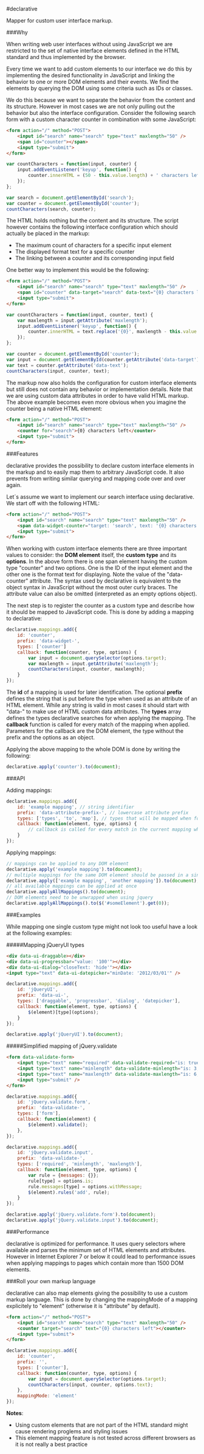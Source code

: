 #declarative

Mapper for custom user interface markup.

###Why

When writing web user interfaces without using JavaScript we are restricted to the set of native interface elements
defined in the HTML standard and thus implemented by the browser.

Every time we want to add custom elements to our interface we do this by implementing the desired functionality
in JavaScript and linking the behavior to one or more DOM elements and their events. We find the elements by querying
the DOM using some criteria such as IDs or classes.

We do this because we want to separate the behavior from the content and its structure. However in most cases
we are not only pulling out the behavior but also the interface configuration. Consider the following search form
with a custom character counter in combination with some JavaScript:

```html
<form action="/" method="POST">
    <input id="search" name="search" type="text" maxlength="50" />
    <span id="counter"></span>
    <input type="submit">
</form>
```

```javascript
var countCharacters = function(input, counter) {
    input.addEventListener('keyup', function() {
        counter.innerHTML = (50 - this.value.length) + ' characters left';
    });
};

var search = document.getElementById('search');
var counter = document.getElementById('counter');
countCharacters(search, counter);
```

The HTML holds nothing but the content and its structure. The script however contains the following interface
configuration which should actually be placed in the markup:

- The maximum count of characters for a specific input element
- The displayed format text for a specific counter
- The linking between a counter and its corresponding input field

One better way to implement this would be the following:

```html
<form action="/" method="POST">
    <input id="search" name="search" type="text" maxlength="50" />
    <span id="counter" data-target="search" data-text="{0} characters left"></span>
    <input type="submit">
</form>
```

```javascript
var countCharacters = function(input, counter, text) {
    var maxlength = input.getAttribute('maxlength');
    input.addEventListener('keyup', function() {
        counter.innerHTML = text.replace('{0}', maxlength - this.value.length);
    });
};

var counter = document.getElementById('counter');
var input = document.getElementById(counter.getAttribute('data-target'));
var text = counter.getAttribute('data-text');
countCharacters(input, counter, text);
```

The markup now also holds the configuration for custom interface elements but still does not contain any behavior
or implementation details. Note that we are using custom data attributes in order to have valid HTML markup.
The above example becomes even more obvious when you imagine the counter being a native HTML element:

```html
<form action="/" method="POST">
    <input id="search" name="search" type="text" maxlength="50" />
    <counter for="search">{0} characters left</counter>
    <input type="submit">
</form>
```

###Features

declarative provides the possibility to declare custom interface elements in the markup and to easily map them to
arbitrary JavaScript code. It also prevents from writing similar querying and mapping code over and over again.

Let´s assume we want to implement our search interface using declarative. We start off with the following HTML:

```html
<form action="/" method="POST">
    <input id="search" name="search" type="text" maxlength="50" />
    <span data-widget-counter="target: 'search', text: '{0} characters left'"></span>
    <input type="submit">
</form>
```

When working with custom interface elements there are three important values to consider: the **DOM element** itself,
the **custom type** and its **options**. In the above form there is one span element having the custom type "counter"
and two options. One is the ID of the input element and the other one is the format text for displaying. Note the value
of the "data-counter" attribute. The syntax used by declarative is equivalent to the object syntax in JavaScript
without the most outer curly braces. The attribute value can also be omitted (interpreted as an empty options object).

The next step is to register the counter as a custom type and describe how it should be mapped to JavaScript code.
This is done by adding a mapping to declarative:

```javascript
declarative.mappings.add({
    id: 'counter',
    prefix: 'data-widget-',
    types: ['counter']
    callback: function(counter, type, options) {
        var input = document.querySelector(options.target);
        var maxlength = input.getAttribute('maxlength');
        countCharacters(input, counter, maxlength);
    }
});
```

The **id** of a mapping is used for later identification. The optional **prefix** defines the string that is put before
the type when used as an attribute of an HTML element. While any string is valid in most cases it should start with
"data-" to make use of HTML custom data attributes. The **types** array defines the types declarative searches for
when applying the mapping. The **callback** function is called for every match of the mapping when applied.
Parameters for the callback are the DOM element, the type without the prefix and the options as an object.

Applying the above mapping to the whole DOM is done by writing the following:

```javascript
declarative.apply('counter').to(document);
```

###API

Adding mappings:

```javascript
declarative.mappings.add({
    id: 'example mapping', // string identifier
    prefix: 'data-attribute-prefix-', // lowercase attribute prefix
    types: ['types', 'to', 'map'], // types that will be mapped when found
    callback: function(element, type, options) {
        // callback is called for every match in the current mapping when applied
    }
});
```

Applying mappings:

```javascript
// mappings can be applied to any DOM element
declarative.apply('example mapping').to(document);
// multiple mappings for the same DOM element should be passed in a single call
declarative.apply(['example mapping', 'another mapping']).to(document);
// all available mappings can be applied at once
declarative.applyAllMappings().to(document);
// DOM elements need to be unwrapped when using jquery
declarative.applyAllMappings().to($('#someElement').get(0));
```

###Examples

While mapping one single custom type might not look too useful have a look at the following examples:

#####Mapping jQueryUI types

```html
<div data-ui-draggable></div>
<div data-ui-progressbar="value: '100'"></div>
<div data-ui-dialog="closeText: 'hide'"></div>
<input type="text" data-ui-datepicker="minDate: '2012/03/01'" />
```

```javascript
declarative.mappings.add({
    id: 'jQueryUI',
    prefix: 'data-ui-',
    types: ['draggable', 'progressbar', 'dialog', 'datepicker'],
    callback: function(element, type, options) {
        $(element)[type](options);
    }
});

declarative.apply('jQueryUI').to(document);
```

#####Simplified mapping of jQuery.validate

```html
<form data-validate-form>
    <input type="text" name="required" data-validate-required="is: true, withMessage: 'Required'" />
    <input type="text" name="minlength" data-validate-minlength="is: 3, withMessage: 'Minimum of 3'" />
    <input type="text" name="maxlength" data-validate-maxlength="is: 6, withMessage: 'Maximum of 6'" />
    <input type="submit" />
</form>
```

```javascript
declarative.mappings.add({
    id: 'jQuery.validate.form',
    prefix: 'data-validate-',
    types: ['form'],
    callback: function(element) {
        $(element).validate();
    },
});

declarative.mappings.add({
    id: 'jQuery.validate.input',
    prefix: 'data-validate-',
    types: ['required', 'minlength', 'maxlength'],
    callback: function(element, type, options) {
        var rule = {messages: {}};
        rule[type] = options.is;
        rule.messages[type] = options.withMessage;
        $(element).rules('add', rule);
    }
});

declarative.apply('jQuery.validate.form').to(document);
declarative.apply('jQuery.validate.input').to(document);
```

###Performance

declarative is optimized for performance.
It uses query selectors where available and parses the minimum set of HTML elements and attributes.
However in Internet Explorer 7 or below it could lead to performance issues
when applying mappings to pages which contain more than 1500 DOM elements.

###Roll your own markup language

declarative can also map elements giving the possibility to use a custom markup language.
This is done by changing the mappingMode of a mapping explicitely to "element" (otherwise it is "attribute" by default).

```html
<form action="/" method="POST">
    <input id="search" name="search" type="text" maxlength="50" />
    <counter target="search" text="{0} characters left"></counter>
    <input type="submit">
</form>
```

```javascript
declarative.mappings.add({
    id: 'counter',
    prefix: '',
    types: ['counter'],
    callback: function(counter, type, options) {
        var input = document.querySelector(options.target);
        countCharacters(input, counter, options.text);
    },
    mappingMode: 'element'
});
```

**Notes**:

- Using custom elements that are not part of the HTML standard might cause rendering proglems and styling issues
- This element mapping feature is not tested across different browsers as it is not really a best practice
